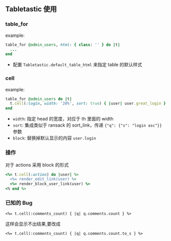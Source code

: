 ## Tabletastic 使用

### table_for

example:

```ruby
table_for @admin_users, html: { class: '' } do |t|
  ...
end
```

+ 配置 `Tabletastic.default_table_html` 来指定 table 的默认样式

### cell

example:

```ruby
table_for @admin_users do |t|
  t.cell(:login, width: '20%', sort: true) { |user| user.great_login }
end
```

+ `width`: 指定 head 的宽度，对应于 th 里面的 width
+ `sort`: 集成类似于 ransack 的 sort_link，传递 `{"q": {"s": "login asc"}}` 参数
+ `block`: 替换掉默认显示的内容 `user.login`

### 操作
对于 actions 采用 block 的形式

```ruby
<%= t.cell(:action) do |user| %>
  <%= render_edit_link(user) %>
  <%= render_block_user_link(user) %>
<% end %>
```

### 已知的 Bug

`<%= t.cell(:comments_count) { |q| q.comments.count } %>`

这样会显示不出结果,要改成

`<%= t.cell(:comments_count) { |q| q.comments.count.to_s } %>`
